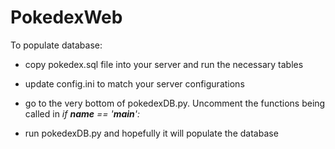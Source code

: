 # PokedexWeb

To populate database:

- copy pokedex.sql file into your server and run the necessary tables

- update config.ini to match your server configurations

- go to the very bottom of pokedexDB.py. Uncomment the functions being called in *if __name__ == '__main__':*

- run pokedexDB.py and hopefully it will populate the database
